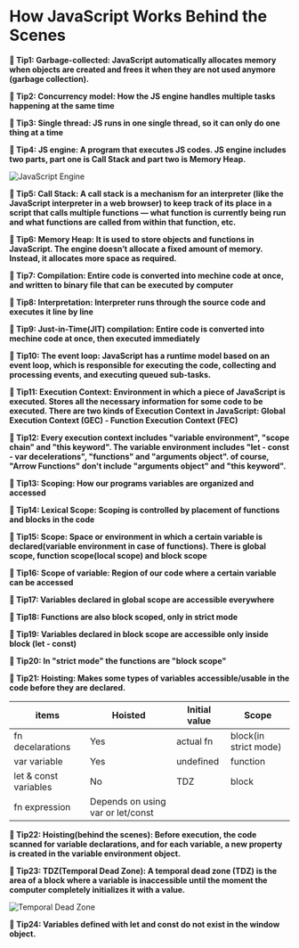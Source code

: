 # How JavaScript Works Behind the Scenes

**📝 Tip1: Garbage-collected: JavaScript automatically allocates memory when objects are created and frees it when they are not used anymore (garbage collection).**

**📝 Tip2: Concurrency model: How the JS engine handles multiple tasks happening at the same time**

**📝 Tip3: Single thread: JS runs in one single thread, so it can only do one thing at a time**

**📝 Tip4: JS engine: A program that executes JS codes. JS engine includes two parts, part one is Call Stack and part two is Memory Heap.**

![JavaScript Engine](https://felixgerschau.com/static/79486d91b22a7c1b4044fce88a4cae20/c1b63/js-event-loop-explained.png)

**📝 Tip5: Call Stack: A call stack is a mechanism for an interpreter (like the JavaScript interpreter in a web browser) to keep track of its place in a script that calls multiple functions — what function is currently being run and what functions are called from within that function, etc.**

**📝 Tip6: Memory Heap: It is used to store objects and functions in JavaScript. The engine doesn’t allocate a fixed amount of memory. Instead, it allocates more space as required.**

**📝 Tip7: Compilation: Entire code is converted into mechine code at once, and written to binary file that can be executed by computer**

**📝 Tip8: Interpretation: Interpreter runs through the source code and executes it line by line**

**📝 Tip9: Just-in-Time(JIT) compilation: Entire code is converted into mechine code at once, then executed immediately**

**📝 Tip10: The event loop: JavaScript has a runtime model based on an event loop, which is responsible for executing the code, collecting and processing events, and executing queued sub-tasks.**

**📝 Tip11: Execution Context: Environment in which a piece of JavaScript is executed. Stores all the necessary information for some code to be executed. There are two kinds of Execution Context in JavaScript: Global Execution Context (GEC) - Function Execution Context (FEC)**

**📝 Tip12: Every execution context includes "variable environment", "scope chain" and "this keyword". The variable environment includes "let - const - var decelerations", "functions" and "arguments object". of course, "Arrow Functions" don't include "arguments object" and "this keyword".**

**📝 Tip13: Scoping: How our programs variables are organized and accessed**

**📝 Tip14: Lexical Scope: Scoping is controlled by placement of functions and blocks in the code**

**📝 Tip15: Scope: Space or environment in which a certain variable is declared(variable environment in case of functions). There is global scope, function scope(local scope) and block scope**

**📝 Tip16: Scope of variable: Region of our code where a certain variable can be accessed**

**📝 Tip17: Variables declared in global scope are accessible everywhere**

**📝 Tip18: Functions are also block scoped, only in strict mode**

**📝 Tip19: Variables declared in block scope are accessible only inside block (let - const)**

**📝 Tip20: In "strict mode" the functions are "block scope"**

**📝 Tip21: Hoisting: Makes some types of variables accessible/usable in the code before they are declared.**

| items                 | Hoisted                           | Initial value | Scope                 |
| --------------------- | --------------------------------- | ------------- | --------------------- |
| fn decelarations      | Yes                               | actual fn     | block(in strict mode) |
| var variable          | Yes                               | undefined     | function              |
| let & const variables | No                                | TDZ           | block                 |
| fn expression         | Depends on using var or let/const |

**📝 Tip22: Hoisting(behind the scenes): Before execution, the code scanned for variable declarations, and for each variable, a new property is created in the variable environment object.**

**📝 Tip23: TDZ(Temporal Dead Zone): A temporal dead zone (TDZ) is the area of a block where a variable is inaccessible until the moment the computer completely initializes it with a value.**

![Temporal Dead Zone](https://res.cloudinary.com/practicaldev/image/fetch/s--IX3V7X76--/c_limit%2Cf_auto%2Cfl_progressive%2Cq_auto%2Cw_880/https://dev-to-uploads.s3.amazonaws.com/uploads/articles/sqouc39kfyfzeu0ica7i.png)

**📝 Tip24: Variables defined with let and const do not exist in the window object.**

